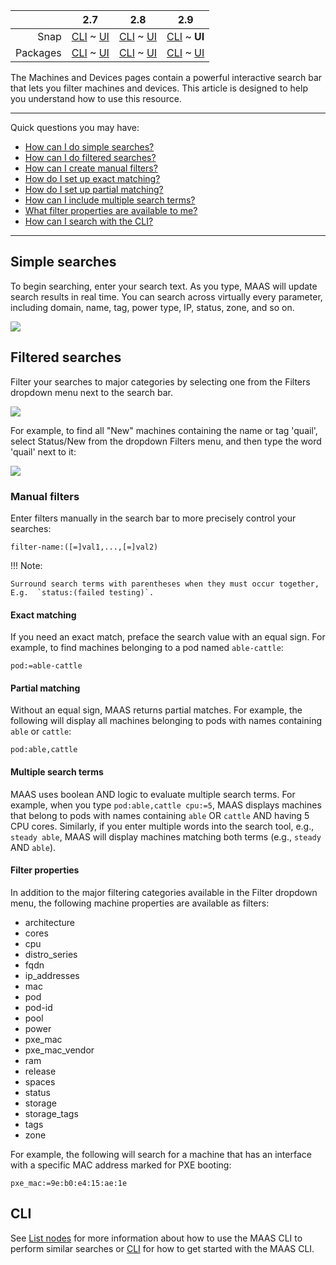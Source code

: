<!-- deb-2-7-cli
||2.7|2.8|2.9|
|-----:|:-----:|:-----:|:-----:|
|Snap|[CLI](/t/interactive-search-snap-2-7-cli/2706) ~ [UI](/t/interactive-search-snap-2-7-ui/2707)|[CLI](/t/interactive-search-snap-2-8-cli/2708) ~ [UI](/t/interactive-search-snap-2-8-ui/2709)|[CLI](/t/interactive-search-snap-2-9-cli/2710) ~ [UI](/t/interactive-search-snap-2-9-ui/2711)|
|Packages|**CLI** ~ [UI](/t/interactive-search-deb-2-7-ui/2713)|[CLI](/t/interactive-search-deb-2-8-cli/2714) ~ [UI](/t/interactive-search-deb-2-8-ui/2715)|[CLI](/t/interactive-search-deb-2-9-cli/2716) ~ [UI](/t/interactive-search-deb-2-9-ui/2717)|
 deb-2-7-cli -->

<!-- deb-2-7-ui
||2.7|2.8|2.9|
|-----:|:-----:|:-----:|:-----:|
|Snap|[CLI](/t/interactive-search-snap-2-7-cli/2706) ~ [UI](/t/interactive-search-snap-2-7-ui/2707)|[CLI](/t/interactive-search-snap-2-8-cli/2708) ~ [UI](/t/interactive-search-snap-2-8-ui/2709)|[CLI](/t/interactive-search-snap-2-9-cli/2710) ~ [UI](/t/interactive-search-snap-2-9-ui/2711)|
|Packages|[CLI](/t/interactive-search-deb-2-7-cli/2712) ~ **UI**|[CLI](/t/interactive-search-deb-2-8-cli/2714) ~ [UI](/t/interactive-search-deb-2-8-ui/2715)|[CLI](/t/interactive-search-deb-2-9-cli/2716) ~ [UI](/t/interactive-search-deb-2-9-ui/2717)|
 deb-2-7-ui -->

<!-- deb-2-8-cli
||2.7|2.8|2.9|
|-----:|:-----:|:-----:|:-----:|
|Snap|[CLI](/t/interactive-search-snap-2-7-cli/2706) ~ [UI](/t/interactive-search-snap-2-7-ui/2707)|[CLI](/t/interactive-search-snap-2-8-cli/2708) ~ [UI](/t/interactive-search-snap-2-8-ui/2709)|[CLI](/t/interactive-search-snap-2-9-cli/2710) ~ [UI](/t/interactive-search-snap-2-9-ui/2711)|
|Packages|[CLI](/t/interactive-search-deb-2-7-cli/2712) ~ [UI](/t/interactive-search-deb-2-7-ui/2713)||**CLI** ~ [UI](/t/interactive-search-deb-2-8-ui/2715)|[CLI](/t/interactive-search-deb-2-9-cli/2716) ~ [UI](/t/interactive-search-deb-2-9-ui/2717)|
 deb-2-8-cli -->

<!-- deb-2-8-ui
||2.7|2.8|2.9|
|-----:|:-----:|:-----:|:-----:|
|Snap|[CLI](/t/interactive-search-snap-2-7-cli/2706) ~ [UI](/t/interactive-search-snap-2-7-ui/2707)|[CLI](/t/interactive-search-snap-2-8-cli/2708) ~ [UI](/t/interactive-search-snap-2-8-ui/2709)|[CLI](/t/interactive-search-snap-2-9-cli/2710) ~ [UI](/t/interactive-search-snap-2-9-ui/2711)|
|Packages|[CLI](/t/interactive-search-deb-2-7-cli/2712) ~ [UI](/t/interactive-search-deb-2-7-ui/2713)|[CLI](/t/interactive-search-deb-2-8-cli/2714) ~ **UI**|[CLI](/t/interactive-search-deb-2-9-cli/2716) ~ [UI](/t/interactive-search-deb-2-9-ui/2717)|
 deb-2-8-ui -->

<!-- deb-2-9-cli
||2.7|2.8|2.9|
|-----:|:-----:|:-----:|:-----:|
|Snap|[CLI](/t/interactive-search-snap-2-7-cli/2706) ~ [UI](/t/interactive-search-snap-2-7-ui/2707)|[CLI](/t/interactive-search-snap-2-8-cli/2708) ~ [UI](/t/interactive-search-snap-2-8-ui/2709)|[CLI](/t/interactive-search-snap-2-9-cli/2710) ~ [UI](/t/interactive-search-snap-2-9-ui/2711)|
|Packages|[CLI](/t/interactive-search-deb-2-7-cli/2712) ~ [UI](/t/interactive-search-deb-2-7-ui/2713)|[CLI](/t/interactive-search-deb-2-8-cli/2714) ~ [UI](/t/interactive-search-deb-2-8-ui/2715)||**CLI** ~ [UI](/t/interactive-search-deb-2-9-ui/2717)|
 deb-2-9-cli -->

<!-- deb-2-9-ui
||2.7|2.8|2.9|
|-----:|:-----:|:-----:|:-----:|
|Snap|[CLI](/t/interactive-search-snap-2-7-cli/2706) ~ [UI](/t/interactive-search-snap-2-7-ui/2707)|[CLI](/t/interactive-search-snap-2-8-cli/2708) ~ [UI](/t/interactive-search-snap-2-8-ui/2709)|[CLI](/t/interactive-search-snap-2-9-cli/2710) ~ [UI](/t/interactive-search-snap-2-9-ui/2711)|
|Packages|[CLI](/t/interactive-search-deb-2-7-cli/2712) ~ [UI](/t/interactive-search-deb-2-7-ui/2713)|[CLI](/t/interactive-search-deb-2-8-cli/2714) ~ [UI](/t/interactive-search-deb-2-8-ui/2715)|[CLI](/t/interactive-search-deb-2-9-cli/2716) ~ **UI**|
 deb-2-9-ui -->

<!-- snap-2-7-cli
||2.7|2.8|2.9|
|-----:|:-----:|:-----:|:-----:|
|Snap|**CLI** ~ [UI](/t/interactive-search-snap-2-7-ui/2707)|[CLI](/t/interactive-search-snap-2-8-cli/2708) ~ [UI](/t/interactive-search-snap-2-8-ui/2709)|[CLI](/t/interactive-search-snap-2-9-cli/2710) ~ [UI](/t/interactive-search-snap-2-9-ui/2711)|
|Packages|[CLI](/t/interactive-search-deb-2-7-cli/2712) ~ [UI](/t/interactive-search-deb-2-7-ui/2713)|[CLI](/t/interactive-search-deb-2-8-cli/2714) ~ [UI](/t/interactive-search-deb-2-8-ui/2715)|[CLI](/t/interactive-search-deb-2-9-cli/2716) ~ [UI](/t/interactive-search-deb-2-9-ui/2717)|
 snap-2-7-cli -->

<!-- snap-2-7-ui
||2.7|2.8|2.9|
|-----:|:-----:|:-----:|:-----:|
|Snap|[CLI](/t/interactive-search-snap-2-7-cli/2706) ~ **UI**|[CLI](/t/interactive-search-snap-2-8-cli/2708) ~ [UI](/t/interactive-search-snap-2-8-ui/2709)|[CLI](/t/interactive-search-snap-2-9-cli/2710) ~ [UI](/t/interactive-search-snap-2-9-ui/2711)|
|Packages|[CLI](/t/interactive-search-deb-2-7-cli/2712) ~ [UI](/t/interactive-search-deb-2-7-ui/2713)|[CLI](/t/interactive-search-deb-2-8-cli/2714) ~ [UI](/t/interactive-search-deb-2-8-ui/2715)|[CLI](/t/interactive-search-deb-2-9-cli/2716) ~ [UI](/t/interactive-search-deb-2-9-ui/2717)|
 snap-2-7-ui -->

<!-- snap-2-8-cli
||2.7|2.8|2.9|
|-----:|:-----:|:-----:|:-----:|
|Snap|[CLI](/t/interactive-search-snap-2-7-cli/2706) ~ [UI](/t/interactive-search-snap-2-7-ui/2707)||**CLI** ~ [UI](/t/interactive-search-snap-2-8-ui/2709)|[CLI](/t/interactive-search-snap-2-9-cli/2710) ~ [UI](/t/interactive-search-snap-2-9-ui/2711)|
|Packages|[CLI](/t/interactive-search-deb-2-7-cli/2712) ~ [UI](/t/interactive-search-deb-2-7-ui/2713)|[CLI](/t/interactive-search-deb-2-8-cli/2714) ~ [UI](/t/interactive-search-deb-2-8-ui/2715)|[CLI](/t/interactive-search-deb-2-9-cli/2716) ~ [UI](/t/interactive-search-deb-2-9-ui/2717)|
 snap-2-8-cli -->

<!-- snap-2-8-ui
||2.7|2.8|2.9|
|-----:|:-----:|:-----:|:-----:|
|Snap|[CLI](/t/interactive-search-snap-2-7-cli/2706) ~ [UI](/t/interactive-search-snap-2-7-ui/2707)|[CLI](/t/interactive-search-snap-2-8-cli/2708) ~ **UI**|[CLI](/t/interactive-search-snap-2-9-cli/2710) ~ [UI](/t/interactive-search-snap-2-9-ui/2711)|
|Packages|[CLI](/t/interactive-search-deb-2-7-cli/2712) ~ [UI](/t/interactive-search-deb-2-7-ui/2713)|[CLI](/t/interactive-search-deb-2-8-cli/2714) ~ [UI](/t/interactive-search-deb-2-8-ui/2715)|[CLI](/t/interactive-search-deb-2-9-cli/2716) ~ [UI](/t/interactive-search-deb-2-9-ui/2717)|
 snap-2-8-ui -->

<!-- snap-2-9-cli
||2.7|2.8|2.9|
|-----:|:-----:|:-----:|:-----:|
|Snap|[CLI](/t/interactive-search-snap-2-7-cli/2706) ~ [UI](/t/interactive-search-snap-2-7-ui/2707)|[CLI](/t/interactive-search-snap-2-8-cli/2708) ~ [UI](/t/interactive-search-snap-2-8-ui/2709)||**CLI** ~ [UI](/t/interactive-search-snap-2-9-ui/2711)|
|Packages|[CLI](/t/interactive-search-deb-2-7-cli/2712) ~ [UI](/t/interactive-search-deb-2-7-ui/2713)|[CLI](/t/interactive-search-deb-2-8-cli/2714) ~ [UI](/t/interactive-search-deb-2-8-ui/2715)|[CLI](/t/interactive-search-deb-2-9-cli/2716) ~ [UI](/t/interactive-search-deb-2-9-ui/2717)|
 snap-2-9-cli -->

||2.7|2.8|2.9|
|-----:|:-----:|:-----:|:-----:|
|Snap|[CLI](/t/interactive-search-snap-2-7-cli/2706) ~ [UI](/t/interactive-search-snap-2-7-ui/2707)|[CLI](/t/interactive-search-snap-2-8-cli/2708) ~ [UI](/t/interactive-search-snap-2-8-ui/2709)|[CLI](/t/interactive-search-snap-2-9-cli/2710) ~ **UI**|
|Packages|[CLI](/t/interactive-search-deb-2-7-cli/2712) ~ [UI](/t/interactive-search-deb-2-7-ui/2713)|[CLI](/t/interactive-search-deb-2-8-cli/2714) ~ [UI](/t/interactive-search-deb-2-8-ui/2715)|[CLI](/t/interactive-search-deb-2-9-cli/2716) ~ [UI](/t/interactive-search-deb-2-9-ui/2717)|

The Machines and Devices pages contain a powerful interactive search bar that lets you filter machines and devices.  This article is designed to help you understand how to use this resource.

---

Quick questions you may have:

* [How can I do simple searches?](/t/interactive-search/819#heading--simple-searches)
* [How can I do filtered searches?](/t/interactive-search/819#heading--filtered-searches)
* [How can I create manual filters?](/t/interactive-search/819#heading--manual-filters)
* [How do I set up exact matching?](/t/interactive-search/819#heading--exact-matching)
* [How do I set up partial matching?](/t/interactive-search/819#heading--partial-matching)
* [How can I include multiple search terms?](/t/interactive-search/819#heading--multiple-search-terms)
* [What filter properties are available to me?](/t/interactive-search/819#heading--filter-properties)
* [How can I search with the CLI?](/t/interactive-search/819#heading--cli)

---

<h2 id="heading--simple-searches">Simple searches</h2>

To begin searching, enter your search text. As you type, MAAS will update search results in real time. You can search across virtually every parameter, including domain, name, tag, power type, IP, status, zone, and so on.

<a href="https://assets.ubuntu.com/v1/ccb90c91-manage-search__2.5_searchbar.png" target = "_blank"><img src="https://assets.ubuntu.com/v1/ccb90c91-manage-search__2.5_searchbar.png"></a>

<h2 id="heading--filtered-searches">Filtered searches</h2>

Filter your searches to major categories by selecting one from the Filters dropdown menu next to the search bar.

<a href="https://assets.ubuntu.com/v1/6ac5b4ec-manage-search__2.5_filters.png" target = "_blank"><img src="https://assets.ubuntu.com/v1/6ac5b4ec-manage-search__2.5_filters.png"></a>

For example, to find all "New" machines containing the name or tag 'quail', select Status/New from the dropdown Filters menu, and then type the word 'quail' next to it:

<a href="https://assets.ubuntu.com/v1/7b5d8e86-manage-search__2.5_filtered-search.png" target = "_blank"><img src="https://assets.ubuntu.com/v1/7b5d8e86-manage-search__2.5_filtered-search.png"></a>

<h3 id="heading--manual-filters">Manual filters</h3>

Enter filters manually in the search bar to more precisely control your searches:

``` no-highlight
filter-name:([=]val1,...,[=]val2)
```

!!! Note:

    Surround search terms with parentheses when they must occur together,
    E.g.  `status:(failed testing)`.

<h4 id="heading--exact-matching">Exact matching</h4>

If you need an exact match, preface the search value with an equal sign. For example, to find machines belonging to a pod named `able-cattle`:

``` no-highlight
pod:=able-cattle
```

<h4 id="heading--partial-matching">Partial matching</h4>

Without an equal sign, MAAS returns partial matches. For example, the following will display all machines belonging to pods with names containing `able` or `cattle`:

``` no-highlight
pod:able,cattle
```

<h4 id="heading--multiple-search-terms">Multiple search terms</h4>

MAAS uses boolean AND logic to evaluate multiple search terms. For example, when you type `pod:able,cattle cpu:=5`, MAAS displays machines that belong to pods with names containing `able` OR `cattle` AND having 5 CPU cores. Similarly, if you enter multiple words into the search tool, e.g., `steady able`, MAAS will display machines matching both terms (e.g., `steady` AND `able`).

<h4 id="heading--filter-properties">Filter properties</h4>

In addition to the major filtering categories available in the Filter dropdown menu, the following machine properties are available as filters:

-   architecture
-   cores
-   cpu
-   distro_series
-   fqdn
-   ip_addresses
-   mac
-   pod
-   pod-id
-   pool
-   power
-   pxe_mac
-   pxe_mac_vendor
-   ram
-   release
-   spaces
-   status
-   storage
-   storage_tags
-   tags
-   zone

For example, the following will search for a machine that has an interface with a specific MAC address marked for PXE booting:

``` no-highlight
pxe_mac:=9e:b0:e4:15:ae:1e
```

<h2 id="heading--cli">CLI</h2>

See [List nodes](/t/common-cli-tasks/794#heading--list-nodes) for more information about how to use the MAAS CLI to perform similar searches or [CLI](/t/maas-cli/802) for how to get started with the MAAS CLI.

<!-- LINKS -->